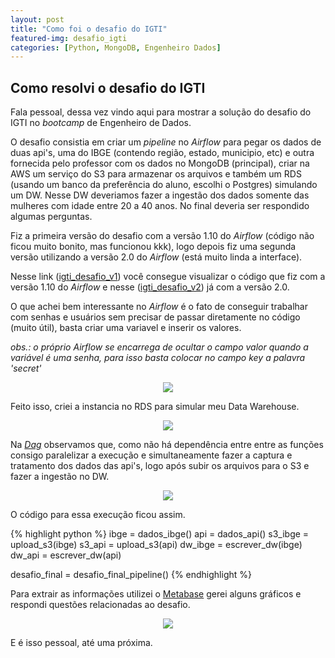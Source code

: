 ```yaml
---
layout: post
title: "Como foi o desafio do IGTI"
featured-img: desafio_igti
categories: [Python, MongoDB, Engenheiro Dados]
---
```


## Como resolvi o desafio do IGTI

Fala pessoal, dessa vez vindo aqui para mostrar a solução do desafio do IGTI no _bootcamp_ de Engenheiro de Dados.

O desafio consistia em criar um _pipeline_ no _Airflow_ para pegar os dados de duas api's, uma do IBGE (contendo região, estado, municipio, etc) e outra fornecida pelo professor com os dados no MongoDB (principal), criar na AWS um serviço do S3 para armazenar os arquivos e também um RDS (usando um banco da preferência do aluno, escolhi o Postgres) simulando um DW. Nesse DW deveriamos fazer a ingestão dos dados somente das mulheres com idade entre 20 a 40 anos. No final deveria ser respondido algumas perguntas.

Fiz a primeira versão do desafio com a versão 1.10 do _Airflow_ (código não ficou muito bonito, mas funcionou kkk), logo depois fiz uma segunda versão utilizando a versão 2.0 do _Airflow_ (está muito linda a interface).

Nesse link ([igti_desafio_v1]('https://github.com/nilsoncunha/bootcamp_igti_engenheiro_de_dados/blob/main/modulo_desafio/igti_desafio_v1.py')) você consegue visualizar o código que fiz com a versão 1.10 do _Airflow_ e nesse ([igti_desafio_v2]('https://github.com/nilsoncunha/bootcamp_igti_engenheiro_de_dados/blob/main/modulo_desafio/igti_desafio_v2.py')) já com a versão 2.0.

O que achei bem interessante no _Airflow_ é o fato de conseguir trabalhar com senhas e usuários sem precisar de passar diretamente no código (muito útil), basta criar uma variavel e inserir os valores. 

_obs.: o próprio Airflow se encarrega de ocultar o campo valor quando a variável é uma senha, para isso basta colocar no campo key a palavra 'secret'_

<center><img src="https://www.dropbox.com/s/xjr6usd08bpg56r/igti_v2_variables.jpg?raw=1"></center>


Feito isso, criei a instancia no RDS para simular meu Data Warehouse.

<center><img src="https://www.dropbox.com/s/d0edfbgj9uunspq/igti_v2_aws_postgres.png?raw=1"></center>


Na _[Dag]('https://airflow.apache.org/docs/apache-airflow/stable/concepts.html#dags')_ observamos que, como não há dependência entre entre as funções consigo paralelizar a execução e simultaneamente fazer a captura e tratamento dos dados das api's, logo após subir os arquivos para o S3 e fazer a ingestão no DW.

<center><img src='https://www.dropbox.com/s/6227lavsj8jsdsu/igti_v2_grafico.png?raw=1'></center>


O código para essa execução ficou assim.

{% highlight python %}
ibge = dados_ibge()
api = dados_api()
s3_ibge = upload_s3(ibge)
s3_api = upload_s3(api)
dw_ibge = escrever_dw(ibge)
dw_api = escrever_dw(api)

desafio_final = desafio_final_pipeline()
{% endhighlight %}

Para extrair as informações utilizei o [Metabase]('https://www.metabase.com/') gerei alguns gráficos e respondi questões relacionadas ao desafio.

<center><img src="https://www.dropbox.com/s/lqmeo8krgmponq1/igti_v2_painel_metabase.png?raw=1"></center>


E é isso pessoal, até uma próxima.
